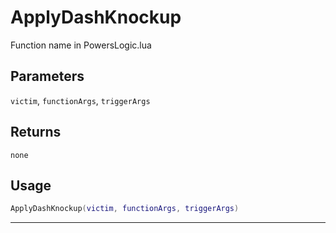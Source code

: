 # ApplyDashKnockup
Function name in PowersLogic.lua
## Parameters
`victim`, `functionArgs`, `triggerArgs`
## Returns
`none`
## Usage
```lua
ApplyDashKnockup(victim, functionArgs, triggerArgs)
```
---
